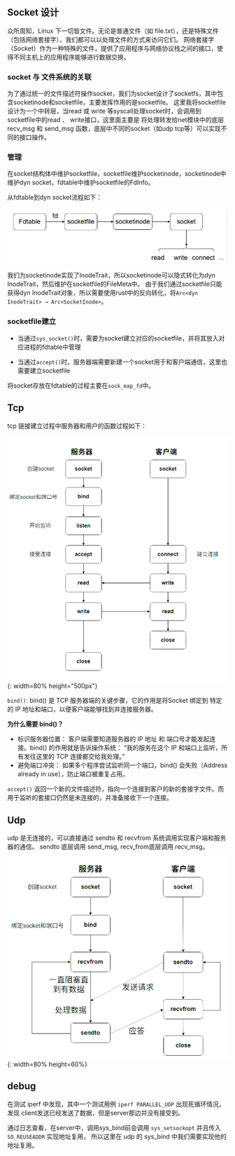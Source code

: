 ## Socket 设计

众所周知，Linux 下一切皆文件。无论是普通文件（如 file.txt），还是特殊文件（包括网络套接字），我们都可以以处理文件的方式来访问它们。
网络套接字（Socket）作为一种特殊的文件，提供了应用程序与网络协议栈之间的接口，使得不同主机上的应用程序能够进行数据交换。

### socket 与 文件系统的关联

为了通过统一的文件描述符操作socket，我们为socket设计了socketfs，其中包含socketinode和socketfile，主要发挥作用的是socketfile。
这里我将socketfile设计为一个中转层，当read 或 write 等syscall处理socket时，会调用到socketfile中的read 、 write接口，这里面主要是
将处理转发给net模块中的底层recv_msg 和 send_msg 函数，底层中不同的socket（如udp tcp等）可以实现不同的接口操作。

### 管理

在socket结构体中维护socketfile，socketfile维护socketinode，socketinode中维护dyn socket，fdtable中维护socketfile的FdInfo。

从fdtable到dyn socket流程如下：

![](./iamge/sockettable.png)


我们为socketinode实现了InodeTrait，所以socketinode可以隐式转化为dyn InodeTrait，然后维护在socketfile的FileMeta中。
由于我们通过socketfile只能获得dyn InodeTrait对象，所以需要使用rust中的反向转化，将`Arc<dyn InodeTrait> → Arc<SocketInode>`。

### socketfile建立

- 当通过`sys_socket()`时，需要为socket建立对应的socketfile，并将其放入对应进程的fdtable中管理

- 当通过`accept()`时，服务器端需要新建一个socket用于和客户端通信，这里也需要建立socketfile

将socket存放在fdtable的过程主要在`sock_map_fd`中。

## Tcp

tcp 链接建立过程中服务器和用户的函数过程如下：

![](./iamge/tcp.png){: width=80% height="500px"}

`bind()`: bind() 是 TCP 服务器端的关键步骤，它的作用是将 ​​Socket​​ 绑定到 ​​特定的 IP 地址和端口​​，以便客户端能够找到并连接服务器。

**为什么需要 bind()？​​**

- ​​标识服务器位置​​：
客户端需要知道服务器的 ​​IP 地址​​ 和 ​​端口号​​ 才能发起连接。bind() 的作用就是告诉操作系统：
​​“我的服务在这个 IP 和端口上监听，所有发往这里的 TCP 连接都交给我处理。”​​
​​
- 避免端口冲突​​：
如果多个程序尝试监听同一个端口，bind() 会失败（Address already in use），防止端口被重复占用。


`accept()` 返回一个新的文件描述符，指向一个连接到客户的新的套接字文件。而用于监听的套接口仍然是未连接的，并准备接收下一个连接。


## Udp

udp 是无连接的，可以直接通过 sendto 和 recvfrom 系统调用实现客户端和服务器的通信。
sendto 底层调用 send_msg, recv_from底层调用 recv_msg。

![](./iamge/udp.png){: width=80% height=60%}

## debug

在测试 iperf 中发现，其中一个测试用例 `iperf PARALLEL_UDP` 出现死循环情况，发现
client发送已经发送了数据，但是server那边并没有接受到。

通过日志查看，在server中，调用sys_bind前会调用 `sys_setsockopt` 并且传入 `SO_REUSEADDR` 实现地址复用，
所以这里在 udp 的 sys_bind 中我们需要实现他的地址复用。